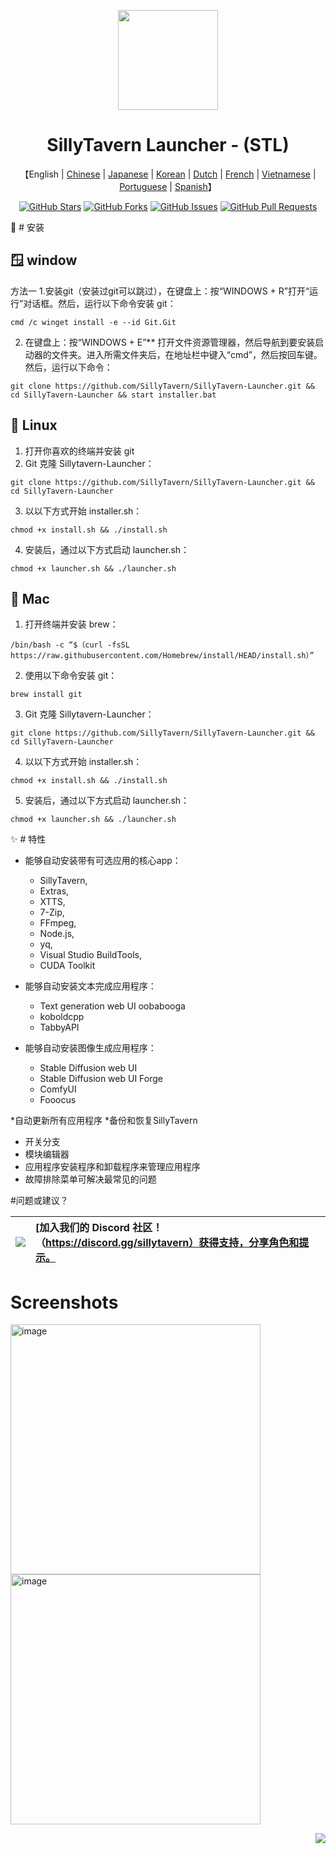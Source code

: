 <a name="readme-top"></a>

<div align="center">

<img height="160" src="st-launcher.ico">

<h1 align="center">SillyTavern Launcher - (STL)</h1>

<p align="center">
    【English | <a href="README-zh-cn.md">Chinese</a> | <a href="README-ja-jp.md">Japanese</a> | <a href="README-ko-kr.md">Korean</a> | <a href="README-nl-nl.md">Dutch</a> | <a href="README-fr-fr.md">French</a> | <a href="README-vi-vn.md">Vietnamese</a> | <a href="README-pt-pt.md">Portuguese</a> | <a href="README-es-es.md">Spanish</a>】
  
[![GitHub Stars](https://img.shields.io/github/stars/SillyTavern/SillyTavern-Launcher.svg)](https://github.com/SillyTavern/SillyTavern-Launcher/stargazers)
[![GitHub Forks](https://img.shields.io/github/forks/SillyTavern/SillyTavern-Launcher.svg)](https://github.com/SillyTavern/SillyTavern-Launcher/network)
[![GitHub Issues](https://img.shields.io/github/issues/SillyTavern/SillyTavern-Launcher.svg)](https://github.com/SillyTavern/SillyTavern-Launcher/issues)
[![GitHub Pull Requests](https://img.shields.io/github/issues-pr/SillyTavern/SillyTavern-Launcher.svg)](https://github.com/SillyTavern/SillyTavern-Launcher/pulls)
</div>

🔧 # 安装
## 🪟 window
方法一
1.安装git（安装过git可以跳过），在键盘上：按“WINDOWS + R”打开“运行”对话框。然后，运行以下命令安装 git：
```shell
cmd /c winget install -e --id Git.Git
```
2. 在键盘上：按“WINDOWS + E”** 打开文件资源管理器，然后导航到要安装启动器的文件夹。进入所需文件夹后，在地址栏中键入“cmd”，然后按回车键。然后，运行以下命令：
```shell
git clone https://github.com/SillyTavern/SillyTavern-Launcher.git && cd SillyTavern-Launcher && start installer.bat
```

## 🐧 Linux
1. 打开你喜欢的终端并安装 git
2. Git 克隆 Sillytavern-Launcher：
```shell
git clone https://github.com/SillyTavern/SillyTavern-Launcher.git && cd SillyTavern-Launcher
```
3. 以以下方式开始 installer.sh：
```shell
chmod +x install.sh && ./install.sh
```
4. 安装后，通过以下方式启动 launcher.sh：
```shell
chmod +x launcher.sh && ./launcher.sh
```


## 🍎 Mac
1. 打开终端并安装 brew：
```shell
/bin/bash -c “$（curl -fsSL https://raw.githubusercontent.com/Homebrew/install/HEAD/install.sh）”
```
2. 使用以下命令安装 git：
```shell
brew install git
```
3. Git 克隆 Sillytavern-Launcher：
```shell
git clone https://github.com/SillyTavern/SillyTavern-Launcher.git && cd SillyTavern-Launcher
```
4. 以以下方式开始 installer.sh：
```shell
chmod +x install.sh && ./install.sh
```
5. 安装后，通过以下方式启动 launcher.sh：
```shell
chmod +x launcher.sh && ./launcher.sh
```

✨ # 特性
* 能够自动安装带有可选应用的核心app：
  * SillyTavern,
  * Extras,
  * XTTS,
  * 7-Zip,
  * FFmpeg,
  * Node.js,
  * yq,
  * Visual Studio BuildTools,
  * CUDA Toolkit

* 能够自动安装文本完成应用程序：
  * Text generation web UI oobabooga
  * koboldcpp
  * TabbyAPI

* 能够自动安装图像生成应用程序：
  * Stable Diffusion web UI
  * Stable Diffusion web UI Forge
  * ComfyUI
  * Fooocus

*自动更新所有应用程序
*备份和恢复SillyTavern
* 开关分支
* 模块编辑器
* 应用程序安装程序和卸载程序来管理应用程序
* 故障排除菜单可解决最常见的问题

#问题或建议？

|[![][discord-shield-badge]][discord-link] |[加入我们的 Discord 社区！（https://discord.gg/sillytavern）获得支持，分享角色和提示。|
|:---------------------------------------- |:------------------------------------------------------------------------------------------------------- |

# Screenshots
<img width="400" alt="image" src="https://github.com/SillyTavern/SillyTavern-Launcher/assets/61471128/96775287-df23-4976-980f-a0ce4dead9a5">
<img width="400" alt="image" src="https://github.com/SillyTavern/SillyTavern-Launcher/assets/61471128/b080c199-4b26-4246-931e-92cc0c4b47eb">

<div align="right">

[![][back-to-top]](#readme-top)
    
</div>


<!-- LINK GROUP -->
[back-to-top]: https://img.shields.io/badge/-BACK_TO_TOP-151515?style=flat-square
[discord-link]: https://discord.gg/sillytavern
[discord-shield]: https://img.shields.io/discord/1100685673633153084?color=5865F2&label=discord&labelColor=black&logo=discord&logoColor=white&style=flat-square
[discord-shield-badge]: https://img.shields.io/discord/1100685673633153084?color=5865F2&label=discord&labelColor=black&logo=discord&logoColor=white&style=for-the-badge
